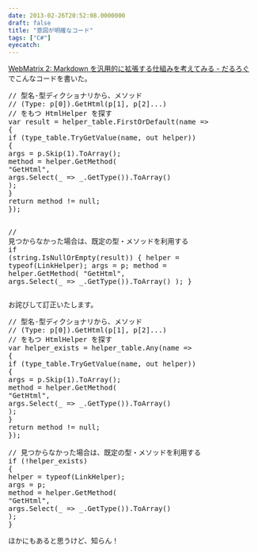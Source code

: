 ```yaml
---
date: 2013-02-26T20:52:08.0000000
draft: false
title: "意図が明確なコード"
tags: ["C#"]
eyecatch: 
---
```

<p><a href="https://blog.daruyanagi.jp/entry/2013/02/24/154553">WebMatrix 2: Markdown &#x3092;&#x6C4E;&#x7528;&#x7684;&#x306B;&#x62E1;&#x5F35;&#x3059;&#x308B;&#x4ED5;&#x7D44;&#x307F;&#x3092;&#x8003;&#x3048;&#x3066;&#x307F;&#x308B; - &#x3060;&#x308B;&#x308D;&#x3050;</a> でこんなコードを書いた。</p>
<pre class="code lang-cs" data-lang="cs" data-unlink><span class="synComment">// 型名-型ディクショナリから、メソッド</span>
<span class="synComment">// (Type: p[0]).GetHtml(p[1], p[2]...) </span>
<span class="synComment">// をもつ HtmlHelper を探す</span>
var result = helper_table.FirstOrDefault(name =&gt;
{
<span class="synStatement">if</span> (type_table.TryGetValue(name, <span class="synStatement">out</span> helper))
{
args = p.Skip(<span class="synConstant">1</span>).ToArray();
method = helper.GetMethod(
<span class="synConstant">&quot;GetHtml&quot;</span>,
args.Select(_ =&gt; _.GetType()).ToArray()
);
}
<span class="synStatement">return</span> method != <span class="synConstant">null</span>;
});

<span class="synComment">// 見つからなかった場合は、既定の型・メソッドを利用する</span>
<span class="synStatement">if</span> (<span class="synType">string</span>.IsNullOrEmpty(result))
{
helper = <span class="synStatement">typeof</span>(LinkHelper);
args = p;
method = helper.GetMethod(
<span class="synConstant">&quot;GetHtml&quot;</span>,
args.Select(_ =&gt; _.GetType()).ToArray()
);
}
</pre><p>お詫びして訂正いたします。</p>
<pre class="code lang-cs" data-lang="cs" data-unlink><span class="synComment">// 型名-型ディクショナリから、メソッド</span>
<span class="synComment">// (Type: p[0]).GetHtml(p[1], p[2]...) </span>
<span class="synComment">// をもつ HtmlHelper を探す</span>
var helper_exists = helper_table.Any(name =&gt;
{
<span class="synStatement">if</span> (type_table.TryGetValue(name, <span class="synStatement">out</span> helper))
{
args = p.Skip(<span class="synConstant">1</span>).ToArray();
method = helper.GetMethod(
<span class="synConstant">&quot;GetHtml&quot;</span>,
args.Select(_ =&gt; _.GetType()).ToArray()
);
}
<span class="synStatement">return</span> method != <span class="synConstant">null</span>;
});

<span class="synComment">// 見つからなかった場合は、既定の型・メソッドを利用する</span>
<span class="synStatement">if</span> (!helper_exists)
{
helper = <span class="synStatement">typeof</span>(LinkHelper);
args = p;
method = helper.GetMethod(
<span class="synConstant">&quot;GetHtml&quot;</span>,
args.Select(_ =&gt; _.GetType()).ToArray()
);
}
</pre><p>ほかにもあると思うけど、知らん！</p>
